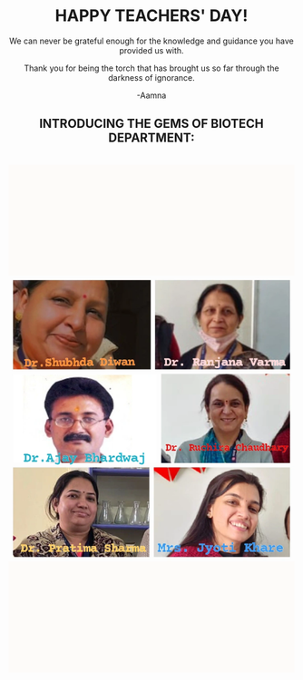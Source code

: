<html>
<head><title> Thank you </title></head>
<body align="center" size=20>
<h1>HAPPY TEACHERS' DAY!</h1>
<p>We can never be grateful enough for the knowledge and guidance you have provided us with.</p>
<p>Thank you for being the torch that has brought us so far through the darkness of ignorance.</p>
<p> -Aamna</p>
<h2> INTRODUCING THE GEMS OF BIOTECH DEPARTMENT:</h2>
<br/>
<img src="teachersday.webp"/>
</body>
</html>
